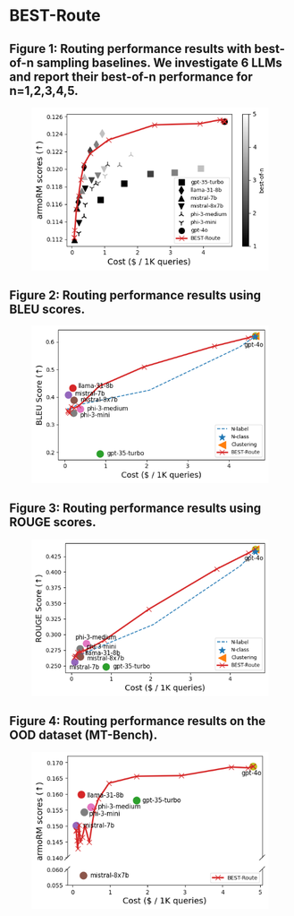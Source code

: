 # BEST-Route

## Figure 1: Routing performance results with best-of-n sampling baselines. We investigate 6 LLMs and report their best-of-n performance for n=1,2,3,4,5. 

<figure>
  <img src="https://github.com/BEST-Route2025/BEST-Route/blob/main/routing_performance_results_bon.png" alt="Image description">
<!--   <figcaption>Figure 4: Routing performance results with best-of-n sampling baseline.</figcaption> -->
</figure>

## Figure 2: Routing performance results using BLEU scores.

<figure>
  <img src="https://github.com/BEST-Route2025/BEST-Route/blob/main/routing_performance_results_bleu.png" alt="Image description">
<!--   <figcaption>Figure 2: Routing performance results using BLEU scores.</figcaption> -->
</figure>

## Figure 3: Routing performance results using ROUGE scores.

<figure>
  <img src="https://github.com/BEST-Route2025/BEST-Route/blob/main/routing_performance_results_rouge.png" alt="Image description">
<!--   <figcaption>Figure 3: Routing performance results using ROUGE scores</figcaption> -->
</figure>

## Figure 4: Routing performance results on the OOD dataset (MT-Bench).


<figure>
  <img src="https://github.com/BEST-Route2025/BEST-Route/blob/main/routing_performance_results_mtbench.png" alt="Image description">
<!--   <figcaption>Figure 1: Routing performance results on the OOD dataset (MT-Bench).</figcaption> -->
</figure>
